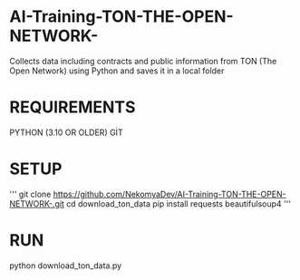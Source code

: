 # AI-Training-TON-THE-OPEN-NETWORK-
Collects data including contracts and public information from TON (The Open Network) using Python and saves it in a local folder

# REQUIREMENTS 
PYTHON (3.10 OR OLDER)
GİT
# SETUP
'''
git clone https://github.com/NekomyaDev/AI-Training-TON-THE-OPEN-NETWORK-.git
cd download_ton_data
pip install requests beautifulsoup4
'''

# RUN 
python download_ton_data.py
